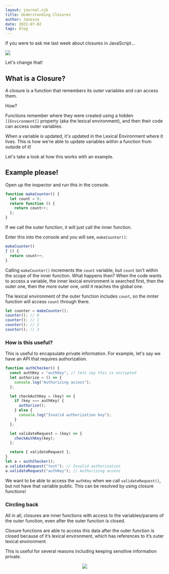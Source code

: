 ```yaml
---
layout: journal.njk
title: Understanding Closures
author: Janessa
date: 2022-07-02
tags: blog
---
```


If you were to ask me last week about closures in JavaScript...

<img src="https://miro.medium.com/max/1200/1*UDzgsQXxvWyJ0NQ8xp27ZA.jpeg" />

Let's change that!

## What is a Closure?

A closure is a function that remembers its outer variables and can access them.

How?

Functions remember where they were created using a hidden `[[Environment]]` property (aka the lexical environment), and then their code can access outer variables.

When a variable is updated, it's updated in the Lexical Environment where it lives. This is how we're able to update variables within a function from outside of it!

Let's take a look at how this works with an example.

## Example please!

Open up the inspector and run this in the console.

```javascript
function makeCounter() {
  let count = 0;
  return function () {
    return count++;
  };
}
```

If we call the outer function, it will just call the inner function.

Enter this into the console and you will see, `makeCounter()`:

```javascript
makeCounter()
ƒ () {
  return count++;
}
```

Calling `makeCounter()` increments the `count` variable, but `count` isn't within the scope of the inner function. What happens then? When the code wants to access a variable, the inner lexical environment is searched first, then the outer one, then the more outer one, until it reaches the global one.

The lexical environment of the outer function includes `count`, so the innter function will access `count` through there.

```javascript
let counter = makeCounter();
counter(); // 0
counter(); // 1
counter(); // 2
counter(); // 3
```

### How is this useful?

This is useful to encapsulate private information. For example, let's say we have an API that requires authorization.

```javascript
function authChecker() {
  const authKey = "authKey"; // lets say this is encrypted
  let authorize = () => {
    console.log("Authorizing access");
  };

  let checkAuthKey = (key) => {
    if (key === authKey) {
      authorize();
    } else {
      console.log("Invalid authorization key");
    }
  };

  let validateRequest = (key) => {
    checkAuthKey(key);
  };

  return { validateRequest };
}
let a = authChecker();
a.validateRequest("test"); // Invalid authorization
a.validateRequest("authKey"); // Authorizing access
```

We want to be able to access the `authKey` when we call `validateRequest()`, but not have that variable public. This can be resolved by using closure functions!

### Circling back

All in all, closures are inner functions with access to the variables/params of the outer function, even after the outer function is closed.

Closure functions are able to access this data after the outer function is closed because of it’s lexical environment, which has references to it’s outer lexical environment.

This is useful for several reasons including keeping sensitive information private.

<center>
	<img src="https://i.imgur.com/KGgYGks.jpg" style="margin: 0 auto;" />
</center>
